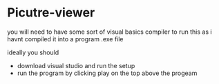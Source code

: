 # Picutre-viewer

you will need to have some sort of visual basics compiler to run this as i havnt compiled it into a program .exe file 

ideally you should 
- download visual studio and run the setup
- run the program by clicking play on the top above the progeam 
